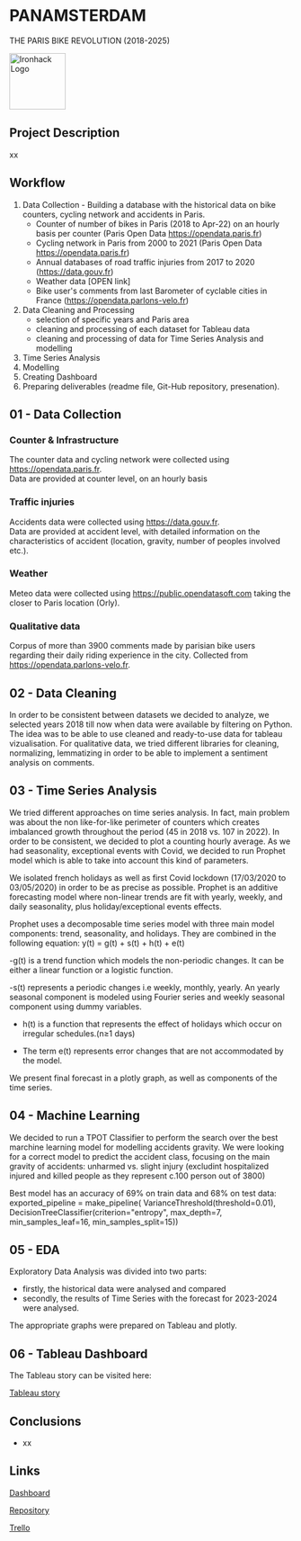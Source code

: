 # PANAMSTERDAM 
THE PARIS BIKE REVOLUTION (2018-2025) 

<img src="https://bit.ly/2VnXWr2" alt="Ironhack Logo" width="100"/>


## Project Description



xx

## Workflow

1. Data Collection - Building a database with the historical data on bike counters, cycling network and accidents in Paris.
   - Counter of number of bikes in Paris (2018 to Apr-22) on an hourly basis per counter (Paris Open Data  <https://opendata.paris.fr>)
   - Cycling network in Paris from 2000 to 2021 (Paris Open Data <https://opendata.paris.fr>)
   - Annual databases of road traffic injuries from 2017 to 2020 (<https://data.gouv.fr>)
   - Weather data [OPEN link]
   - Bike user's comments from last Barometer of cyclable cities in France (<https://opendata.parlons-velo.fr>) 
2. Data Cleaning and Processing
   - selection of specific years and Paris area
   - cleaning and processing of each dataset for Tableau data 
   - cleaning and processing of data for Time Series Analysis and modelling 
3. Time Series Analysis
4. Modelling
5. Creating Dashboard
6. Preparing deliverables (readme file, Git-Hub repository, presenation).

## 01 - Data Collection

### Counter & Infrastructure

The counter data and cycling network were collected using <https://opendata.paris.fr>.  
Data are provided at counter level, on an hourly basis

### Traffic injuries

Accidents data were collected using <https://data.gouv.fr>.  
Data are provided at accident level, with detailed information on the characteristics of accident (location, gravity, number of peoples involved etc.).

### Weather

Meteo data were collected using <https://public.opendatasoft.com> taking the closer to Paris location (Orly).

### Qualitative data 

Corpus of more than 3900 comments made by parisian bike users regarding their daily riding experience in the city. Collected from <https://opendata.parlons-velo.fr>.


## 02 - Data Cleaning

In order to be consistent between datasets we decided to analyze, we selected years 2018 till now when data were available by filtering on Python. The idea was to be able to use cleaned and ready-to-use data for tableau vizualisation. 
For qualitative data, we tried different libraries for cleaning, normalizing, lemmatizing in order to be able to implement a sentiment analysis on comments.  


## 03 - Time Series Analysis

We tried different approaches on time series analysis. In fact, main problem was about the non like-for-like perimeter of counters which creates imbalanced growth throughout the period (45 in 2018 vs. 107 in 2022). In order to be consistent, we decided to plot a counting hourly average.
As we had seasonality, exceptional events with Covid, we decided to run Prophet model which is able to take into account this kind of parameters. 

We isolated french holidays as well as first Covid lockdown (17/03/2020 to 03/05/2020) in order to be as precise as possible. 
Prophet is an additive forecasting model where non-linear trends are fit with yearly, weekly, and daily seasonality, plus holiday/exceptional events effects.

Prophet uses a decomposable time series model with three main model components: trend, seasonality, and holidays. They are combined in the following equation:
y(t) = g(t) + s(t) + h(t) + e(t)

-g(t) is a trend function which models the non-periodic changes. It can be either a linear function or a logistic function.

-s(t) represents a periodic changes i.e weekly, monthly, yearly. An yearly seasonal component is modeled using Fourier series and weekly seasonal component using dummy variables.

- h(t) is a function that represents the effect of holidays which occur on irregular schedules.(n≥1 days)

- The term e(t) represents error changes that are not accommodated by the model.

We present final forecast in a plotly graph, as well as components of the time series. 


## 04 - Machine Learning

We decided to run a TPOT Classifier to perform the search over the best marchine learning model for modelling accidents gravity.
We were looking for a correct model to predict the accident class, focusing on the main gravity of accidents: unharmed vs. slight injury (excludint hospitalized injured and killed people as they represent c.100 person out of 3800)

Best model has an accuracy of 69% on train data and 68% on test data:
exported_pipeline = make_pipeline(
    VarianceThreshold(threshold=0.01),
    DecisionTreeClassifier(criterion="entropy", max_depth=7, 
                           min_samples_leaf=16, min_samples_split=15))



## 05 - EDA

Exploratory Data Analysis was divided into two parts:

- firstly, the historical data were analysed and compared
- secondly, the results of Time Series with the forecast for 2023-2024 were analysed.

The appropriate graphs were prepared on Tableau and plotly.


## 06 - Tableau Dashboard

The Tableau story can be visited here:

[Tableau story](<https://public.tableau.com/app/profile/masson8212/viz/Panamsterdam_finalstory/FinalPresentation?publish=yes>)


## Conclusions

- xx

## Links

[Dashboard](x)

[Repository](x)

[Trello](https://trello.com/b/Vb4Buvk8/finalproject)


